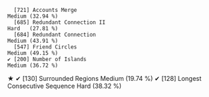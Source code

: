       [721] Accounts Merge                                               Medium (32.94 %)
      [685] Redundant Connection II                                      Hard   (27.81 %)
      [684] Redundant Connection                                         Medium (43.91 %)
      [547] Friend Circles                                               Medium (49.15 %)
    ✔ [200] Number of Islands                                            Medium (36.72 %)
★   ✔ [130] Surrounded Regions                                           Medium (19.74 %)
    ✔ [128] Longest Consecutive Sequence                                 Hard   (38.32 %)
